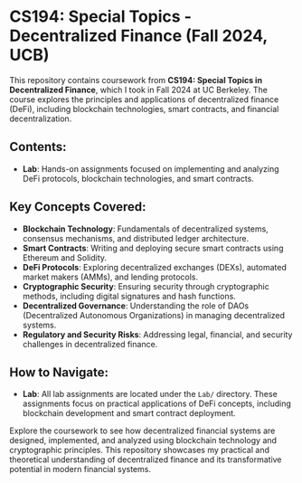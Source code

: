 # CS194: Special Topics - Decentralized Finance (Fall 2024, UCB)

This repository contains coursework from **CS194: Special Topics in Decentralized Finance**, which I took in Fall 2024 at UC Berkeley. The course explores the principles and applications of decentralized finance (DeFi), including blockchain technologies, smart contracts, and financial decentralization.

## Contents:

- **Lab**: Hands-on assignments focused on implementing and analyzing DeFi protocols, blockchain technologies, and smart contracts.

## Key Concepts Covered:

- **Blockchain Technology**: Fundamentals of decentralized systems, consensus mechanisms, and distributed ledger architecture.
- **Smart Contracts**: Writing and deploying secure smart contracts using Ethereum and Solidity.
- **DeFi Protocols**: Exploring decentralized exchanges (DEXs), automated market makers (AMMs), and lending protocols.
- **Cryptographic Security**: Ensuring security through cryptographic methods, including digital signatures and hash functions.
- **Decentralized Governance**: Understanding the role of DAOs (Decentralized Autonomous Organizations) in managing decentralized systems.
- **Regulatory and Security Risks**: Addressing legal, financial, and security challenges in decentralized finance.

## How to Navigate:

- **Lab**: All lab assignments are located under the `Lab/` directory. These assignments focus on practical applications of DeFi concepts, including blockchain development and smart contract deployment.


Explore the coursework to see how decentralized financial systems are designed, implemented, and analyzed using blockchain technology and cryptographic principles. This repository showcases my practical and theoretical understanding of decentralized finance and its transformative potential in modern financial systems.
